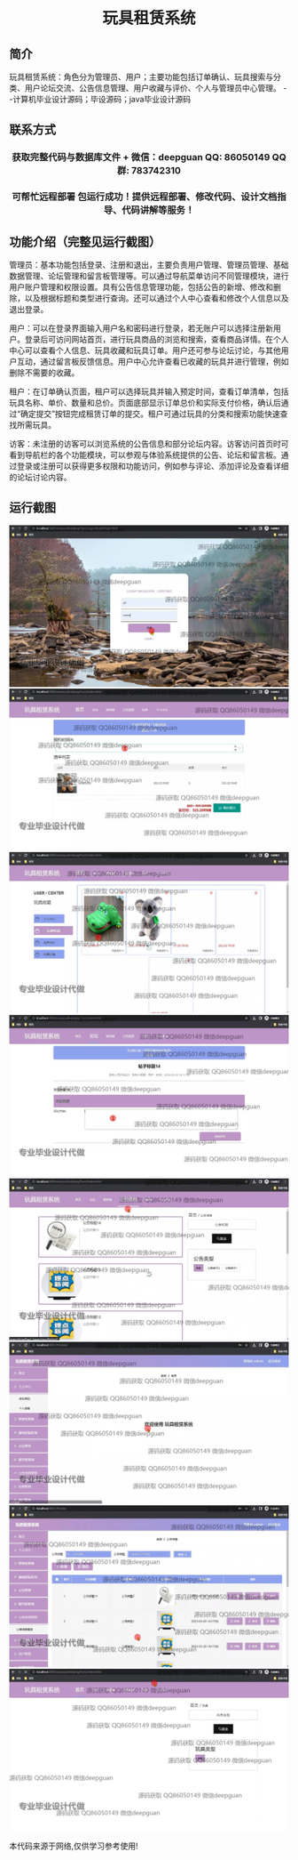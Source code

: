 <p><h1 align="center">玩具租赁系统</h1></p>

## 简介
玩具租赁系统：角色分为管理员、用户；主要功能包括订单确认、玩具搜索与分类、用户论坛交流、公告信息管理、用户收藏与评价、个人与管理员中心管理。    --计算机毕业设计源码；毕设源码；java毕业设计源码


## 联系方式
<p><h3 align="center">获取完整代码与数据库文件 + 微信：deepguan QQ: 86050149 QQ群: 783742310</h3></p>
<p><h3 align="center">可帮忙远程部署 包运行成功！提供远程部署、修改代码、设计文档指导、代码讲解等服务！</h3></p>

## 功能介绍（完整见运行截图）
管理员：基本功能包括登录、注册和退出，主要负责用户管理、管理员管理、基础数据管理、论坛管理和留言板管理等。可以通过导航菜单访问不同管理模块，进行用户账户管理和权限设置。具有公告信息管理功能，包括公告的新增、修改和删除，以及根据标题和类型进行查询。还可以通过个人中心查看和修改个人信息以及退出登录。

用户：可以在登录界面输入用户名和密码进行登录，若无账户可以选择注册新用户。登录后可访问网站首页，进行玩具商品的浏览和搜索，查看商品详情。在个人中心可以查看个人信息、玩具收藏和玩具订单。用户还可参与论坛讨论，与其他用户互动，通过留言板反馈信息。用户中心允许查看已收藏的玩具并进行管理，例如删除不需要的收藏。

租户：在订单确认页面，租户可以选择玩具并输入预定时间，查看订单清单，包括玩具名称、单价、数量和总价。页面底部显示订单总价和实际支付价格，确认后通过“确定提交”按钮完成租赁订单的提交。租户可通过玩具的分类和搜索功能快速查找所需玩具。

访客：未注册的访客可以浏览系统的公告信息和部分论坛内容。访客访问首页时可看到导航栏的各个功能模块，可以参观与体验系统提供的公告、论坛和留言板。通过登录或注册可以获得更多权限和功能访问，例如参与评论、添加评论及查看详细的论坛讨论内容。


## 运行截图
![](img/001.jpg)
![](img/002.jpg)
![](img/003.jpg)
![](img/004.jpg)
![](img/005.jpg)
![](img/006.jpg)
![](img/007.jpg)
![](img/008.jpg)

<p>本代码来源于网络,仅供学习参考使用!</p>
